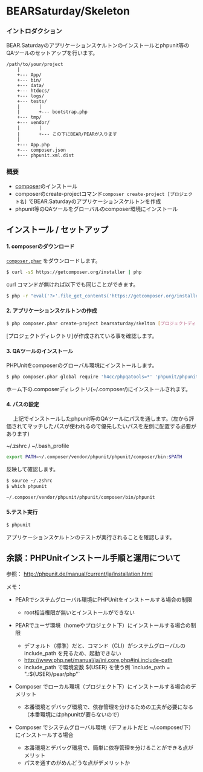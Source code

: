 BEARSaturday/Skeleton
=====================

### イントロダクション

BEAR.Saturdayのアプリケーションスケルトンのインストールとphpunit等のQAツールのセットアップを行います。

    /path/to/your/project
        |
        +--- App/
        +--- bin/
        +--- data/
        +--- htdocs/
        +--- logs/
        +--- tests/
        |       |
        |       +--- bootstrap.php
        +--- tmp/
        +--- vendor/
        |       |
        |       +--- この下にBEAR/PEARが入ります
        |
        +--- App.php
        +--- composer.json
        +--- phpunit.xml.dist

### 概要

- [composer](http://getcomposer.org/])のインストール
- composerのcreate-projectコマンド`composer create-project [プロジェクト名]` でBEAR.Saturdayのアプリケーションスケルトンを作成
- phpunit等のQAツールをグローバルのcomposer環境にインストール


インストール / セットアップ
----------------------------

#### 1. composerのダウンロード

[`composer.phar`](https://getcomposer.org/composer.phar) をダウンロードします。

```bash
$ curl -sS https://getcomposer.org/installer | php
```
curl コマンドが無ければ以下でも同じことができます。

```bash
$ php -r "eval('?>'.file_get_contents('https://getcomposer.org/installer'));"
```

#### 2. アプリケーションスケルトンの作成

```bash
$ php composer.phar create-project bearsaturday/skelton [プロジェクトディレクトリ]
```

[プロジェクトディレクトリ]が作成されている事を確認します。

#### 3. QAツールのインストール

PHPUnitをcomposerのグローバル環境にインストールします。

```bash
$ php composer.phar global require 'h4cc/phpqatools=*' 'phpunit/phpunit-selenium:*' 'phpunit/phpunit-story:*'
```
ホーム下の.composerディレクトリ(~/.composer/)にインストールされます。

#### 4. パスの設定
　
上記でインストールしたphpunit等のQAツールにパスを通します。(左から評価されてマッチしたパスが使われるので優先したいパスを左側に配置する必要があります)

~/.zshrc / ~/.bash_profile

```bash
export PATH=~/.composer/vendor/phpunit/phpunit/composer/bin:$PATH
```

反映して確認します。

```bash
$ source ~/.zshrc
$ which phpunit

~/.composer/vendor/phpunit/phpunit/composer/bin/phpunit
```

#### 5.テスト実行

```bash
$ phpunit
```
アプリケーションスケルトンのテストが実行されることを確認します。


余談：PHPUnitインストール手順と運用について
-------------------------------------------

参照：
http://phpunit.de/manual/current/ja/installation.html


メモ：
- PEARでシステムグローバル環境にPHPUnitをインストールする場合の制限
  - root相当権限が無いとインストールができない

- PEARでユーザ環境（homeやプロジェクト下）にインストールする場合の制限
  - デフォルト（標準）だと、コマンド（CLI）がシステムグローバルの include_path を見るため、起動できない
  - http://www.php.net/manual/ja/ini.core.php#ini.include-path
  -  include_path で環境変数 ${USER} を使う例 `include_path = ".:${USER}/pear/php"`

- Composer でローカル環境（プロジェクト下）にインストールする場合のデメリット
  - 本番環境とデバッグ環境で、依存管理を分けるための工夫が必要になる（本番環境にはphpunitが要らないので）

- Composer でシステムグローバル環境（デフォルトだと ~/.composer/下）にインストールする場合
  - 本番環境とデバッグ環境で、簡単に依存管理を分けることができる点がメリット
  - パスを通すのがめんどうな点がデメリットか
